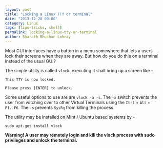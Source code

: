 ```yaml
---
layout: post
title: "Locking a Linux TTY or terminal"
date: "2013-12-28 00:00"
category: Linux
tags: [tips-tricks, shell]
permalink: locking-a-linux-tty-or-terminal
author: Bharath Bhushan Lohray
---
```


Most GUI interfaces have a button in a menu somewhere that lets a users lock their screens when they are away. But how do you do this on a terminal instead of the usual GUI?

The simple utility is called `vlock`. executing it shall bring up a screen like -

```
This TTY is now locked.

Please press [ENTER] to unlock.
```

Some useful options to use are are `vlock -a -s`. The `-a` switch prevents the user from witching over to other Virtual Terminals using the `Ctrl` + `Alt` + `F1..F6`. The `-s` prevents `SysRq` from killing the process.

The utility may be installed on Mint / Ubuntu based systems by -

```
sudo apt-get install vlock
```

**Warning! A user may remotely login and kill the vlock process with sudo privileges and unlock the terminal.**

